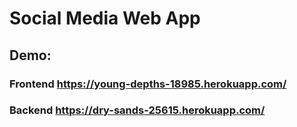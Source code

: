 # Social Media Web App
## Demo:
### Frontend https://young-depths-18985.herokuapp.com/
### Backend https://dry-sands-25615.herokuapp.com/
